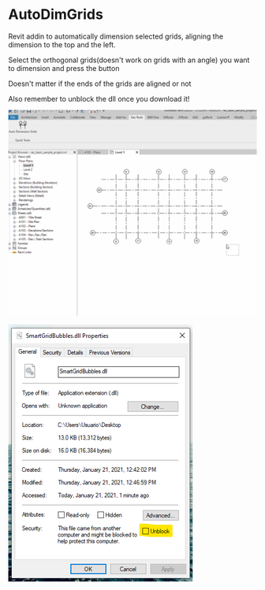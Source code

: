 # AutoDimGrids

Revit addin to automatically dimension selected grids, aligning the dimension to the top and the left.

Select the orthogonal grids(doesn't work on grids with an angle) you want to dimension and press the button

Doesn't matter if the ends of the grids are aligned or not

Also remember to unblock the dll once you download it!


![AutoDim](https://github.com/GastonBC/AutoDimGrids/blob/main/imgs/autodim.gif)

![Unblock](https://github.com/GastonBC/AutoDimGrids/blob/main/imgs/unblockdll.png)
